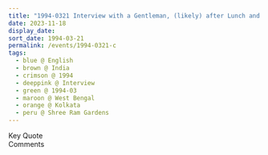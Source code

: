 ```yaml
---
title: "1994-0321 Interview with a Gentleman, (likely) after Lunch and before Birthday Pūjā, Flat of Mahendra Kumar Jalan, Shree Ram Gardens, 11th Floor, 15 Belvedere Road, Kolkata, West Bengal, India"
date: 2023-11-18
display_date: 
sort_date: 1994-03-21
permalink: /events/1994-0321-c
tags:
  - blue @ English
  - brown @ India
  - crimson @ 1994
  - deeppink @ Interview
  - green @ 1994-03
  - maroon @ West Bengal
  - orange @ Kolkata
  - peru @ Shree Ram Gardens
---
```


<wave-list>
  <list-title color="green" width="75">Key Quote</list-title>
  <list-item color="BlanchedAlmond"  width="200"></list-item>
  <list-item color="Lavender"></list-item>
  <list-item color="BlanchedAlmond"></list-item>
</wave-list>

<br>

<wave-list>
  <list-title color="green" width="75">Comments</list-title>
  <list-item color="BlanchedAlmond"  width="200"></list-item>
  <list-item color="Lavender"></list-item>
  <list-item color="BlanchedAlmond"></list-item>
</wave-list>
